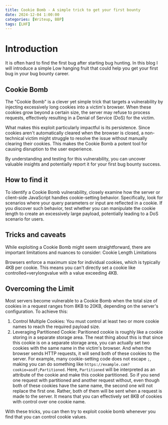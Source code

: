 ```yaml
---
title: Cookie Bomb - A simple trick to get your first bounty
date: 2024-12-04 1:00:00
categories: [Writeup, BBP]
tags: [LHF]
---
```


# Introduction

It is often hard to find the first bug after starting bug hunting. In this blog I will introduce a
simple Low hanging fruit that could help you get your first bug in your bug bounty career.

## Cookie Bomb

The "Cookie Bomb" is a clever yet simple trick that targets a vulnerability by injecting excessively long cookies into a victim's browser. When these cookies grow beyond a certain size, the server may refuse to process requests, effectively resulting in a Denial of Service (DoS) for the victim.

What makes this exploit particularly impactful is its persistence. Since cookies aren't automatically cleared when the browser is closed, a non-technical victim might struggle to resolve the issue without manually clearing their cookies. This makes the Cookie Bomb a potent tool for causing disruption to the user experience.

By understanding and testing for this vulnerability, you can uncover valuable insights and potentially report it for your first bug bounty success.

## How to find it

To identify a Cookie Bomb vulnerability, closely examine how the server or client-side JavaScript handles cookie-setting behavior. Specifically, look for scenarios where your query parameters or input are reflected in a cookie. If you discover such behavior, test whether you can manipulate the cookie length to create an excessively large payload, potentially leading to a DoS scenario for users.

## Tricks and caveats
While exploiting a Cookie Bomb might seem straightforward, there are important limitations and nuances to consider:
Cookie Length Limitations

Browsers enforce a maximum size for individual cookies, which is typically 4KB per cookie. This means you can't directly set a cookie like controlled=verylongvalue with a value exceeding 4KB.

## Overcoming the Limit

Most servers become vulnerable to a Cookie Bomb when the total size of cookies in a request ranges from 8KB to 20KB, depending on the server's configuration. To achieve this:

1. Control Multiple Cookies: You must control at least two or more cookie names to reach the required payload size.
2. Leveraging Partitioned Cookie: Paritioned cookie is roughly like a cookie storing in a separate storage area. The neat thing about this is that since this cookie is on a separate storage area, you can actually set two cookies with the same name in the victim's browser. And when the browser sends HTTP requests, it will send both of these cookies to the server. For example, many cookie-setting code does not escape `;`, making you can do something like `https://example.com?cookie=asdf;Partitioned`. Here, `Partitioned` will be interpreted as an attribute of the cookie and make this cookie partitioned. So if you send one request with partitioned and another request without, even though both of these cookies have the same name, the second one will not replace the first one. Rather, both of them will be sent when a request is made to the server. It means that you can effectively set 8KB of cookies with control over one cookie name.


With these tricks, you can then try to exploit cookie bomb whenever you find that you can control cookie values.